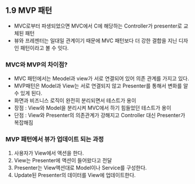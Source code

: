## 1.9 MVP 패턴
- MVC로부터 파생되었으면 MVC에서 C에 해당하는 Controller가 presenter로 교체된 패턴
- 뷰와 프레젠터는 일대일 관계이기 때문에 MVC 패턴보다 더 강한 결합을 지닌 디자인 패턴이라고 볼 수 잇다.


### MVC와 MVP의 차이점?
- MVC 패턴에서는 Meodel과 view가 서로 연결되어 있어 의존 관계를 가지고 있다.
- MVP패턴은 Model과 View는 서로 연결되지 않고 Presenter를 통해서 변화를 알 수 있게 된다.
- 화면과 비즈니스 로직이 완전히 분리되면서 테스트가 용이
- 장점 : View와 Model을 분리시켜 MVC에서 하기 힘들었던 테스트가 용이
- 단점 : View와 Presenter의 의존관계가 강해지고 Controller 대신 Presenter가 복잡해짐

### MVP 패턴에서 뷰가 업데이트 되는 과정 
1. 사용자가 View에서 액션을 한다.
2. View는 Presenter에 액션이 들어왔다고 전달
3. Presenter는 View액션대로 Model이나 Service를 구성한다.
4. Update된 Presenter의 데이터를 View에 업데이트한다.
